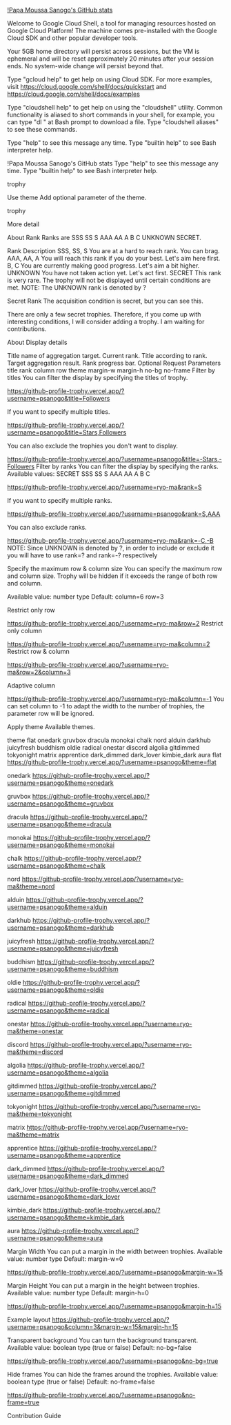 [!Papa Moussa Sanogo's GitHub stats](https://github.com/psanogo/github-readme-stats)

Welcome to Google Cloud Shell, a tool for managing resources hosted on Google Cloud Platform!
The machine comes pre-installed with the Google Cloud SDK and other popular developer tools.

Your 5GB home directory will persist across sessions, but the VM is ephemeral and will be reset
approximately 20 minutes after your session ends. No system-wide change will persist beyond that.

Type "gcloud help" to get help on using Cloud SDK. For more examples, visit
https://cloud.google.com/shell/docs/quickstart and https://cloud.google.com/shell/docs/examples

Type "cloudshell help" to get help on using the "cloudshell" utility.  Common functionality is
aliased to short commands in your shell, for example, you can type "dl <filename>" at Bash prompt to
download a file. Type "cloudshell aliases" to see these commands.

Type "help" to see this message any time. Type "builtin help" to see Bash interpreter help.


!Papa Moussa Sanogo's GitHub stats Type "help" to see this message any time. Type "builtin help" to see Bash interpreter help.

trophy


Use theme
Add optional parameter of the theme.

trophy


More detail

About Rank
Ranks are SSS SS S AAA AA A B C UNKNOWN SECRET.

Rank Description
SSS, SS, S	You are at a hard to reach rank. You can brag.
AAA, AA, A	You will reach this rank if you do your best. Let's aim here first.
B, C	You are currently making good progress. Let's aim a bit higher.
UNKNOWN	You have not taken action yet. Let's act first.
SECRET	This rank is very rare. The trophy will not be displayed until certain conditions are met.
NOTE: The UNKNOWN rank is denoted by ?

Secret Rank
The acquisition condition is secret, but you can see this.



There are only a few secret trophies. Therefore, if you come up with interesting conditions, I will consider adding a trophy. I am waiting for contributions.

About Display details


Title name of aggregation target.
Current rank.
Title according to rank.
Target aggregation result.
Rank progress bar.
Optional Request Parameters
title
rank
column
row
theme
margin-w
margin-h
no-bg
no-frame
Filter by titles
You can filter the display by specifying the titles of trophy.

https://github-profile-trophy.vercel.app/?username=psanogo&title=Followers


If you want to specify multiple titles.

https://github-profile-trophy.vercel.app/?username=psanogo&title=Stars,Followers


You can also exclude the trophies you don't want to display.

https://github-profile-trophy.vercel.app/?username=psanogo&title=-Stars,-Followers
Filter by ranks
You can filter the display by specifying the ranks.
Available values: SECRET SSS SS S AAA AA A B C

https://github-profile-trophy.vercel.app/?username=ryo-ma&rank=S


If you want to specify multiple ranks.

https://github-profile-trophy.vercel.app/?username=psanogo&rank=S,AAA


You can also exclude ranks.

https://github-profile-trophy.vercel.app/?username=ryo-ma&rank=-C,-B
NOTE: Since UNKNOWN is denoted by ?, in order to include or exclude it you will have to use rank=? and rank=-? respectively

Specify the maximum row & column size
You can specify the maximum row and column size.
Trophy will be hidden if it exceeds the range of both row and column.

Available value: number type
Default: column=6 row=3

Restrict only row

https://github-profile-trophy.vercel.app/?username=ryo-ma&row=2
Restrict only column

https://github-profile-trophy.vercel.app/?username=ryo-ma&column=2
Restrict row & column

https://github-profile-trophy.vercel.app/?username=ryo-ma&row=2&column=3


Adaptive column

https://github-profile-trophy.vercel.app/?username=ryo-ma&column=-1
You can set column to -1 to adapt the width to the number of trophies, the parameter row will be ignored.

Apply theme
Available themes.

theme
flat
onedark
gruvbox
dracula
monokai
chalk
nord
alduin
darkhub
juicyfresh
buddhism
oldie
radical
onestar
discord
algolia
gitdimmed
tokyonight
matrix
apprentice
dark_dimmed
dark_lover
kimbie_dark
aura
flat
https://github-profile-trophy.vercel.app/?username=psanogo&theme=flat


onedark
https://github-profile-trophy.vercel.app/?username=psanogo&theme=onedark


gruvbox
https://github-profile-trophy.vercel.app/?username=psanogo&theme=gruvbox


dracula
https://github-profile-trophy.vercel.app/?username=psanogo&theme=dracula


monokai
https://github-profile-trophy.vercel.app/?username=psanogo&theme=monokai


chalk
https://github-profile-trophy.vercel.app/?username=psanogo&theme=chalk


nord
https://github-profile-trophy.vercel.app/?username=ryo-ma&theme=nord


alduin
https://github-profile-trophy.vercel.app/?username=psanogo&theme=alduin


darkhub
https://github-profile-trophy.vercel.app/?username=psanogo&theme=darkhub


juicyfresh
https://github-profile-trophy.vercel.app/?username=psanogo&theme=juicyfresh


buddhism
https://github-profile-trophy.vercel.app/?username=psanogo&theme=buddhism


oldie
https://github-profile-trophy.vercel.app/?username=psanogo&theme=oldie


radical
https://github-profile-trophy.vercel.app/?username=psanogo&theme=radical


onestar
https://github-profile-trophy.vercel.app/?username=ryo-ma&theme=onestar


discord
https://github-profile-trophy.vercel.app/?username=ryo-ma&theme=discord


algolia
https://github-profile-trophy.vercel.app/?username=psanogo&theme=algolia


gitdimmed
https://github-profile-trophy.vercel.app/?username=psanogo&theme=gitdimmed


tokyonight
https://github-profile-trophy.vercel.app/?username=ryo-ma&theme=tokyonight


matrix
https://github-profile-trophy.vercel.app/?username=ryo-ma&theme=matrix


apprentice
https://github-profile-trophy.vercel.app/?username=psanogo&theme=apprentice


dark_dimmed
https://github-profile-trophy.vercel.app/?username=psanogo&theme=dark_dimmed


dark_lover
https://github-profile-trophy.vercel.app/?username=psanogo&theme=dark_lover


kimbie_dark
https://github-profile-trophy.vercel.app/?username=psanogo&theme=kimbie_dark


aura
https://github-profile-trophy.vercel.app/?username=psanogo&theme=aura


Margin Width
You can put a margin in the width between trophies.
Available value: number type
Default: margin-w=0

https://github-profile-trophy.vercel.app/?username=psanogo&margin-w=15


Margin Height
You can put a margin in the height between trophies.
Available value: number type
Default: margin-h=0

https://github-profile-trophy.vercel.app/?username=psanogo&margin-h=15


Example layout
https://github-profile-trophy.vercel.app/?username=psanogo&column=3&margin-w=15&margin-h=15


Transparent background
You can turn the background transparent.
Available value: boolean type (true or false)
Default: no-bg=false

https://github-profile-trophy.vercel.app/?username=psanogo&no-bg=true


Hide frames
You can hide the frames around the trophies.
Available value: boolean type (true or false)
Default: no-frame=false

https://github-profile-trophy.vercel.app/?username=psanogo&no-frame=true


Contribution Guide
